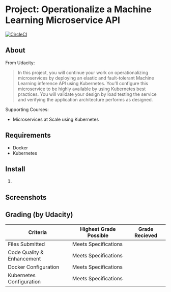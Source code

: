 Project: Operationalize a Machine Learning Microservice API
===========================================================

[![CircleCI](https://circleci.com/gh/brenj/ml-microservice-api.svg?style=shield)](https://circleci.com/gh/brenj/ml-microservice-api)

About
-----
From Udacity:
> In this project, you will continue your work on operationalizing microservices by deploying an elastic and fault-tolerant Machine Learning inference API using Kubernetes. You’ll configure this microservice to be highly available by using Kubernetes best practices. You will validate your design by load testing the service and verifying the application architecture performs as designed.

Supporting Courses:

 * Microservices at Scale using Kubernetes
 
Requirements
------------
* Docker
* Kubernetes

Install
-------
1. 

Screenshots
-----------

Grading (by Udacity)
--------------------

Criteria                              |Highest Grade Possible  |Grade Recieved
--------------------------------------|------------------------|--------------------
Files Submitted                       |Meets Specifications    |
Code Quality & Enhancement            |Meets Specifications    |
Docker Configuration                  |Meets Specifications    |
Kubernetes Configuration              |Meets Specifications    |
